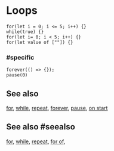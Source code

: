# Loops

```cards
for(let i = 0; i <= 5; i++) {}
while(true) {}
for(let i= 0; i < 5; i++) {}
for(let value of [""]) {}
```

###  #specific

```cards
forever(() => {});
pause(0)
```

## See also

[for](/blocks/loops/for), [while](/blocks/loops/while), [repeat](/blocks/loops/repeat), [forever](/reference/loops/forever), [pause](/reference/loops/pause), [on start](/blocks/on-start)
## See also #seealso

[for](/blocks/loops/for), 
[while](/blocks/loops/while), 
[repeat](/blocks/loops/repeat), 
[for of](/blocks/loops/for-of),


